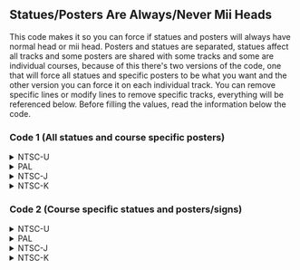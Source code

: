 ## Statues/Posters Are Always/Never Mii Heads

This code makes it so you can force if statues and posters will always have normal head or mii head. Posters and statues are separated, statues affect all tracks and some posters are shared with some tracks and some are individual courses, because of this there's two versions of the code, one that will force all statues and specific posters to be what you want and the other version you can force it on each individual track. You can remove specific lines or modify lines to remove specific tracks, everything will be referenced below.
Before filling the values, read the information below the code.

### Code 1 (All statues and course specific posters)

<details>
<summary>NTSC-U</summary>

SS (Statues heads [Luigi Circuit, DK Summit, Daisy Circuit, Dry Dry Ruins, Block Plaza]):
00: Always normal statue heads
18: Always mii heads

LC (Luigi Circuit face signs):
00: Always Luigi head
01: Always mii head

XX (Toad Factory, Wario's Gold Mine, Koopa Cape face signs):
00: Always Toad/Wario/Koopa head
01: Always mii head

MH (Moonview Highway billboard poster):
00: Always Mario/Peach head
01: Always mii head

Remove line of specific track if you want it to have normal behavior (normal head when not mii, mii head when mii)

```powerpc
045243D4 386000SS
0477CA78 380000LC
0477B86C 380000XX
0477BE0C 380000MH
```
</details>

<details>
<summary>PAL</summary>

SS (Statues heads [Luigi Circuit, DK Summit, Daisy Circuit, Dry Dry Ruins, Block Plaza]):
00: Always normal statue heads
18: Always mii heads

LC (Luigi Circuit face signs):
00: Always Luigi head
01: Always mii head

XX (Toad Factory, Wario's Gold Mine, Koopa Cape face signs):
00: Always Toad/Wario/Koopa head
01: Always mii head

MH (Moonview Highway billboard poster):
00: Always Mario/Peach head
01: Always mii head

Remove line of specific track if you want it to have normal behavior (normal head when not mii, mii head when mii)

```powerpc
04528848 386000SS
047739C4 380000LC
047727B8 380000XX
04772D58 380000MH
```
</details>

<details>
<summary>NTSC-J</summary>

SS (Statues heads [Luigi Circuit, DK Summit, Daisy Circuit, Dry Dry Ruins, Block Plaza]):
00: Always normal statue heads
18: Always mii heads

LC (Luigi Circuit face signs):
00: Always Luigi head
01: Always mii head

XX (Toad Factory, Wario's Gold Mine, Koopa Cape face signs):
00: Always Toad/Wario/Koopa head
01: Always mii head

MH (Moonview Highway billboard poster):
00: Always Mario/Peach head
01: Always mii head

Remove line of specific track if you want it to have normal behavior (normal head when not mii, mii head when mii)

```powerpc
045281C8 386000SS
04773030 380000LC
04771E24 380000XX
047723C4 380000MH
```
</details>

<details>
<summary>NTSC-K</summary>

SS (Statues heads [Luigi Circuit, DK Summit, Daisy Circuit, Dry Dry Ruins, Block Plaza]):
00: Always normal statue heads
18: Always mii heads

LC (Luigi Circuit face signs):
00: Always Luigi head
01: Always mii head

XX (Toad Factory, Wario's Gold Mine, Koopa Cape face signs):
00: Always Toad/Wario/Koopa head
01: Always mii head

MH (Moonview Highway billboard poster):
00: Always Mario/Peach head
01: Always mii head

Remove line of specific track if you want it to have normal behavior (normal head when not mii, mii head when mii)

```powerpc
0451686C 386000SS
04761D84 380000LC
04760B78 380000XX
04761118 380000MH
```
</details>

### Code 2 (Course specific statues and posters/signs)

<details>
<summary>NTSC-U</summary>

LS (Luigi Circuit statue), SS (DK Summit statue), DS (Daisy Circuit statues), RS (Dry Dry Ruins sphynx), BS (Block Plaza statues):
00: Always normal statue heads
18: Always mii heads

LC (Luigi Circuit face signs):
00: Always Luigi head
01: Always mii head

TF (Toad Factory face sign):
00: Always Toad head
01: Always mii head

WG (Wario's Gold Mine face sign):
00: Always Wario head
01: Always mii head

KC (Koopa Cape face sign):
00: Always Koopa head
01: Always mii head

MH (Moonview Highway billboard poster):
00: Always Mario/Peach head
01: Always mii head

If you want specific statues/posters to behave normally (normal head when not mii, mii head when mii), replace these lines:
Luigi Circuit statue:  2C0C0008 40820008 to  2C0C0008 48000008
DK Summit statue: 40820008 386000SS to 48000008 386000SS
Daisy Circuit statues: 2C0C0009 40820008 to  2C0C0009 48000008
Dry Dry Ruins sphynx: 40820008 386000RS to 48000008 386000RS
Block Plaza statues:  2C0C0021 40820008 to 2C0C0021 48000008
Luigi Circuit or Moonview Highway posters: Remove line that ends with LC or MH
Toad Factory face sign: 2C0C0004 40820008 to  2C0C0004 48000008
Wario's Gold Mine face sign: 40820008 380000WG to 48000008 380000WG
Koopa Cape face sign: 2C0C000F 40820008 to  2C0C000F 48000008

```powerpc
C25243D4 0000000A
8063000C 3D80809C
818C8F68 818C0B68
2C0C0008 40820008
386000LS 2C0C0006
40820008 386000SS
2C0C0009 40820008
386000DS 2C0C000E
40820008 386000RS
2C0C0021 40820008
386000BS 00000000
0477CA78 380000LC
C277B86C 00000007
80030100 3D80809C
818C8F68 818C0B68
2C0C0004 40820008
380000TF 2C0C0007
40820008 380000WG
2C0C000F 40820008
380000KC 00000000
0477BE0C 380000MH
```
</details>

<details>
<summary>PAL</summary>

LS (Luigi Circuit statue), SS (DK Summit statue), DS (Daisy Circuit statues), RS (Dry Dry Ruins sphynx), BS (Block Plaza statues):
00: Always normal statue heads
18: Always mii heads

LC (Luigi Circuit face signs):
00: Always Luigi head
01: Always mii head

TF (Toad Factory face sign):
00: Always Toad head
01: Always mii head

WG (Wario's Gold Mine face sign):
00: Always Wario head
01: Always mii head

KC (Koopa Cape face sign):
00: Always Koopa head
01: Always mii head

MH (Moonview Highway billboard poster):
00: Always Mario/Peach head
01: Always mii head

If you want specific statues/posters to behave normally (normal head when not mii, mii head when mii), replace these lines:
Luigi Circuit statue:  2C0C0008 40820008 to  2C0C0008 48000008
DK Summit statue: 40820008 386000SS to 48000008 386000SS
Daisy Circuit statues: 2C0C0009 40820008 to  2C0C0009 48000008
Dry Dry Ruins sphynx: 40820008 386000RS to 48000008 386000RS
Block Plaza statues:  2C0C0021 40820008 to 2C0C0021 48000008
Luigi Circuit or Moonview Highway posters: Remove line that ends with LC or MH
Toad Factory face sign: 2C0C0004 40820008 to  2C0C0004 48000008
Wario's Gold Mine face sign: 40820008 380000WG to 48000008 380000WG
Koopa Cape face sign: 2C0C000F 40820008 to  2C0C000F 48000008

```powerpc
C2528848 0000000A
8063000C 3D80809C
818CD728 818C0B68
2C0C0008 40820008
386000LS 2C0C0006
40820008 386000SS
2C0C0009 40820008
386000DS 2C0C000E
40820008 386000RS
2C0C0021 40820008
386000BS 00000000
047739C4 380000LC
C27727B8 00000007
80030100 3D80809C
818CD728 818C0B68
2C0C0004 40820008
380000TF 2C0C0007
40820008 380000WG
2C0C000F 40820008
380000KC 00000000
04772D58 380000MH
```
</details>

<details>
<summary>NTSC-J</summary>

LS (Luigi Circuit statue), SS (DK Summit statue), DS (Daisy Circuit statues), RS (Dry Dry Ruins sphynx), BS (Block Plaza statues):
00: Always normal statue heads
18: Always mii heads

LC (Luigi Circuit face signs):
00: Always Luigi head
01: Always mii head

TF (Toad Factory face sign):
00: Always Toad head
01: Always mii head

WG (Wario's Gold Mine face sign):
00: Always Wario head
01: Always mii head

KC (Koopa Cape face sign):
00: Always Koopa head
01: Always mii head

MH (Moonview Highway billboard poster):
00: Always Mario/Peach head
01: Always mii head

If you want specific statues/posters to behave normally (normal head when not mii, mii head when mii), replace these lines:
Luigi Circuit statue:  2C0C0008 40820008 to  2C0C0008 48000008
DK Summit statue: 40820008 386000SS to 48000008 386000SS
Daisy Circuit statues: 2C0C0009 40820008 to  2C0C0009 48000008
Dry Dry Ruins sphynx: 40820008 386000RS to 48000008 386000RS
Block Plaza statues:  2C0C0021 40820008 to 2C0C0021 48000008
Luigi Circuit or Moonview Highway posters: Remove line that ends with LC or MH
Toad Factory face sign: 2C0C0004 40820008 to  2C0C0004 48000008
Wario's Gold Mine face sign: 40820008 380000WG to 48000008 380000WG
Koopa Cape face sign: 2C0C000F 40820008 to  2C0C000F 48000008

```powerpc
C25281C8 0000000A
8063000C 3D80809C
818CC788 818C0B68
2C0C0008 40820008
386000LS 2C0C0006
40820008 386000SS
2C0C0009 40820008
386000DS 2C0C000E
40820008 386000RS
2C0C0021 40820008
386000BS 00000000
04773030 380000LC
C2771E24 00000007
80030100 3D80809C
818CC788 818C0B68
2C0C0004 40820008
380000TF 2C0C0007
40820008 380000WG
2C0C000F 40820008
380000KC 00000000
047723C4 380000MH
```
</details>

<details>
<summary>NTSC-K</summary>

LS (Luigi Circuit statue), SS (DK Summit statue), DS (Daisy Circuit statues), RS (Dry Dry Ruins sphynx), BS (Block Plaza statues):
00: Always normal statue heads
18: Always mii heads

LC (Luigi Circuit face signs):
00: Always Luigi head
01: Always mii head

TF (Toad Factory face sign):
00: Always Toad head
01: Always mii head

WG (Wario's Gold Mine face sign):
00: Always Wario head
01: Always mii head

KC (Koopa Cape face sign):
00: Always Koopa head
01: Always mii head

MH (Moonview Highway billboard poster):
00: Always Mario/Peach head
01: Always mii head

If you want specific statues/posters to behave normally (normal head when not mii, mii head when mii), replace these lines:
Luigi Circuit statue:  2C0C0008 40820008 to  2C0C0008 48000008
DK Summit statue: 40820008 386000SS to 48000008 386000SS
Daisy Circuit statues: 2C0C0009 40820008 to  2C0C0009 48000008
Dry Dry Ruins sphynx: 40820008 386000RS to 48000008 386000RS
Block Plaza statues:  2C0C0021 40820008 to 2C0C0021 48000008
Luigi Circuit or Moonview Highway posters: Remove line that ends with LC or MH
Toad Factory face sign: 2C0C0004 40820008 to  2C0C0004 48000008
Wario's Gold Mine face sign: 40820008 380000WG to 48000008 380000WG
Koopa Cape face sign: 2C0C000F 40820008 to  2C0C000F 48000008

```powerpc
C251686C 0000000A
8063000C 3D80809B
818CBD68 818C0B68
2C0C0008 40820008
386000LS 2C0C0006
40820008 386000SS
2C0C0009 40820008
386000DS 2C0C000E
40820008 386000RS
2C0C0021 40820008
386000BS 00000000
04761D84 380000LC
C2760B78 00000007
80030100 3D80809B
818CBD68 818C0B68
2C0C0004 40820008
380000TF 2C0C0007
40820008 380000WG
2C0C000F 40820008
380000KC 00000000
04761118 380000MH
```
</details>